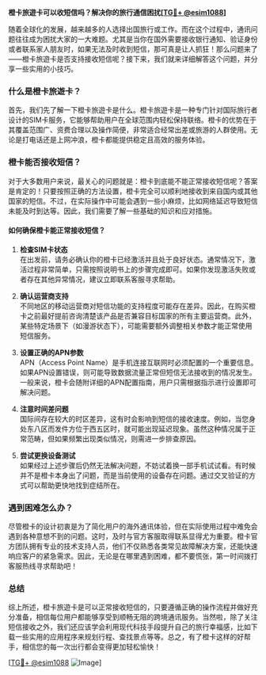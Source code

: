 **橙卡旅遊卡可以收短信吗？解决你的旅行通信困扰[[TG💪+ @esim1088](https://t.me/s/esim1088)]**

随着全球化的发展，越来越多的人选择出国旅行或工作。而在这个过程中，通讯问题往往成为困扰大家的一大难题。尤其是当你在国外需要接收银行通知、验证身份或者联系家人朋友时，如果无法及时收到短信，那可真是让人抓狂！那么问题来了——橙卡旅遊卡是否支持接收短信呢？接下来，我们就来详细解答这个问题，并分享一些实用的小技巧。

### 什么是橙卡旅遊卡？

首先，我们先了解一下橙卡旅遊卡是什么。橙卡旅遊卡是一种专门针对国际旅行者设计的SIM卡服务，它能够帮助用户在全球范围内轻松保持联络。橙卡的优势在于其覆盖范围广、资费合理以及操作简便，非常适合经常出差或旅游的人群使用。无论是打电话还是上网冲浪，橙卡都能提供稳定且高效的服务体验。

### 橙卡能否接收短信？

对于大多数用户来说，最关心的问题就是：橙卡到底能不能正常接收短信呢？答案是肯定的！只要按照正确的方法设置，橙卡完全可以顺利地接收到来自国内或其他国家的短信。不过，在实际操作中可能会遇到一些小麻烦，比如网络延迟导致短信未能及时到达等。因此，我们需要了解一些基础的知识和应对措施。

#### 如何确保橙卡能正常接收短信？

1. **检查SIM卡状态**  
   在出发前，请务必确认你的橙卡已经激活并且处于良好状态。通常情况下，激活过程非常简单，只需按照说明书上的步骤完成即可。如果你发现激活失败或者存在其他异常情况，建议立即联系客服寻求帮助。

2. **确认运营商支持**  
   不同地区的移动运营商对短信功能的支持程度可能存在差异。因此，在购买橙卡之前最好提前咨询清楚该产品是否兼容目标国家的所有主要运营商。此外，某些特定场景下（如漫游状态下），可能需要额外调整相关参数才能正常使用短信服务。

3. **设置正确的APN参数**  
   APN（Access Point Name）是手机连接互联网时必须配置的一个重要信息。如果APN设置错误，则可能导致数据流量正常但短信无法接收到的情况发生。一般来说，橙卡会随附详细的APN配置指南，用户只需根据指示进行设置即可解决问题。

4. **注意时间差问题**  
   国际间存在较大的时区差异，这有时会影响到短信的接收速度。例如，当您身处东八区而发件方位于西五区时，就可能出现延迟现象。虽然这种情况属于正常范畴，但如果频繁出现类似情况，则需进一步排查原因。

5. **尝试更换设备测试**  
   如果经过上述步骤后仍然无法解决问题，不妨试着换一部手机试试看。有时候并不是橙卡本身出了问题，而是当前使用的设备存在问题。通过交叉验证的方式可以帮助更快地找到症结所在。

### 遇到困难怎么办？

尽管橙卡的设计初衷是为了简化用户的海外通讯体验，但在实际使用过程中难免会遇到各种意想不到的问题。这时，及时与官方客服取得联系显得尤为重要。橙卡官方团队拥有专业的技术支持人员，他们不仅熟悉各类常见故障解决方案，还能快速响应客户的紧急需求。因此，无论是在哪里遇到困难，都不要慌张，第一时间拨打客服热线寻求帮助吧！

### 总结

综上所述，橙卡旅遊卡是可以正常接收短信的，只要遵循正确的操作流程并做好充分准备，相信每位用户都能够享受到顺畅无阻的跨境通讯服务。当然啦，除了关注短信接收之外，我们还应该学会利用现代科技手段提升自己的旅行幸福感，比如下载一些实用的应用程序来规划行程、查找景点等等。总之，有了橙卡这样的好帮手，相信您的每一次出行都会变得更加轻松愉快！

[[TG💪+ @esim1088](https://t.me/s/esim1088) ![Image](https://i.postimg.cc/4NQfJmqS/Snipaste-2025-05-13-00-14-12.png)]